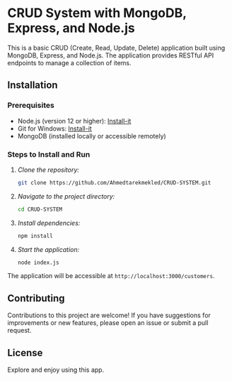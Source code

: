 # CRUD System with MongoDB, Express, and Node.js

This is a basic CRUD (Create, Read, Update, Delete) application built using MongoDB, Express, and Node.js. The application provides RESTful API endpoints to manage a collection of items.

## Installation

### Prerequisites

- Node.js (version 12 or higher): [Install-it](https://nodejs.org/en/download)
- Git for Windows: [Install-it](https://git-scm.com/download/win) 
- MongoDB (installed locally or accessible remotely)

### Steps to Install and Run

1. _Clone the repository:_
   ```bash
   git clone https://github.com/Ahmedtarekmekled/CRUD-SYSTEM.git
   ```

2. _Navigate to the project directory:_
   ```bash
   cd CRUD-SYSTEM
   ```

3. _Install dependencies:_
   ```bash
   npm install
   ```

4. _Start the application:_
   ```bash
   node index.js
   ```

The application will be accessible at `http://localhost:3000/customers`.


## Contributing

Contributions to this project are welcome! If you have suggestions for improvements or new features, please open an issue or submit a pull request.

## License

Explore and enjoy using this app.
